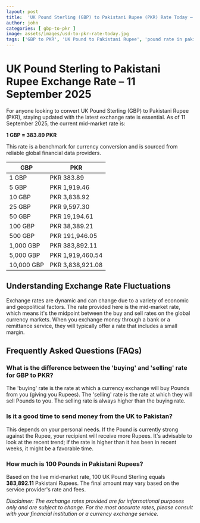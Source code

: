```yaml
---
layout: post
title:  'UK Pound Sterling (GBP) to Pakistani Rupee (PKR) Rate Today – 11 September 2025'
author: john
categories: [ gbp-to-pkr ]
image: assets/images/usd-to-pkr-rate-today.jpg
tags: ['GBP to PKR', 'UK Pound to Pakistani Rupee', 'pound rate in pakistan', 'great britain pound to pkr', 'uk to pakistan money transfer']
---
```


# UK Pound Sterling to Pakistani Rupee Exchange Rate – 11 September 2025

For anyone looking to convert UK Pound Sterling (GBP) to Pakistani Rupee (PKR), staying updated with the latest exchange rate is essential. As of 11 September 2025, the current mid-market rate is:

**1 GBP = 383.89 PKR**

This rate is a benchmark for currency conversion and is sourced from reliable global financial data providers.

| GBP | PKR |
| --- | --- |
| 1 GBP | PKR 383.89 |
| 5 GBP | PKR 1,919.46 |
| 10 GBP | PKR 3,838.92 |
| 25 GBP | PKR 9,597.30 |
| 50 GBP | PKR 19,194.61 |
| 100 GBP | PKR 38,389.21 |
| 500 GBP | PKR 191,946.05 |
| 1,000 GBP | PKR 383,892.11 |
| 5,000 GBP | PKR 1,919,460.54 |
| 10,000 GBP | PKR 3,838,921.08 |


## Understanding Exchange Rate Fluctuations

Exchange rates are dynamic and can change due to a variety of economic and geopolitical factors. The rate provided here is the mid-market rate, which means it's the midpoint between the buy and sell rates on the global currency markets. When you exchange money through a bank or a remittance service, they will typically offer a rate that includes a small margin.

## Frequently Asked Questions (FAQs)

### What is the difference between the 'buying' and 'selling' rate for GBP to PKR?

The 'buying' rate is the rate at which a currency exchange will buy Pounds from you (giving you Rupees). The 'selling' rate is the rate at which they will sell Pounds to you. The selling rate is always higher than the buying rate.

### Is it a good time to send money from the UK to Pakistan?

This depends on your personal needs. If the Pound is currently strong against the Rupee, your recipient will receive more Rupees. It's advisable to look at the recent trend; if the rate is higher than it has been in recent weeks, it might be a favorable time.

### How much is 100 Pounds in Pakistani Rupees?

Based on the live mid-market rate, 100 UK Pound Sterling equals **383,892.11** Pakistani Rupees. The final amount may vary based on the service provider's rate and fees.



*Disclaimer: The exchange rates provided are for informational purposes only and are subject to change. For the most accurate rates, please consult with your financial institution or a currency exchange service.*
